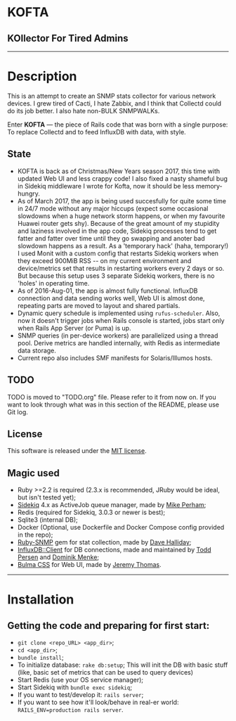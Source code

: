 # KOFTA
## KOllector For Tired Admins

---

# Description
This is an attempt to create an SNMP stats collector for various network devices.
I grew tired of Cacti, I hate Zabbix, and I think that Collectd could do its job
better. I also hate non-BULK SNMPWALKs.

Enter **KOFTA** — the piece of Rails code that was born with a single purpose: To
replace Collectd and to feed InfluxDB with data, with style.

## State
* KOFTA is back as of Christmas/New Years season 2017, this time with updated Web UI and less crappy code! I also fixed a nasty shameful bug in Sidekiq middleware I wrote for Kofta, now it should be less memory-hungry.
* As of March 2017, the app is being used succesfully for quite some time in 24/7 mode without any major hiccups (expect some occasional slowdowns when a huge network storm happens, or when my favourite Huawei router gets shy). Because of the great amount of my stupidity and laziness involved in the app code, Sidekiq processes tend to get fatter and fatter over time until they go swapping and anoter bad slowdown happens as a result. As a 'temporary hack' (haha, temporary!) I used Monit with a custom config that restarts Sidekiq workers when they exceed 900MiB RSS -- on my current environment and device/metrics set that results in restarting workers every 2 days or so. But because this setup uses 3 separate Sidekiq workers, there is no 'holes' in operating time.
* As of 2016-Aug-01, the app is almost fully functional. InfluxDB connection and data sending works well, Web UI is almost done, repeating parts are moved to layout and shared partials.
* Dynamic query schedule is implemented using `rufus-scheduler`. Also, now it doesn't trigger jobs when Rails console is started, jobs start only when Rails App Server (or Puma) is up.
* SNMP queries (in per-device workers) are parallelized using a thread pool. Derive metrics are handled internally, with Redis as intermediate data storage.
* Current repo also includes SMF manifests for Solaris/Illumos hosts.

## TODO
TODO is moved to "TODO.org" file. Please refer to it from now on. If you want to look through what was in this section of the README, please use Git log.

## License
This software is released under the [MIT license](https://opensource.org/licenses/MIT).

## Magic used
* Ruby >=2.2 is required (2.3.x is recommended, JRuby would be ideal, but isn't tested yet);
* [Sidekiq](https://github.com/mperham/sidekiq) 4.x as ActiveJob queue manager, made by [Mike Perham](https://github.com/mperham);
* Redis (required for Sidekiq, 3.0.3 or newer is best);
* Sqlite3 (internal DB);
* Docker (Optional, use Dockerfile and Docker Compose config provided in the repo);
* [Ruby-SNMP](https://github.com/hallidave/ruby-snmp) gem for stat collection, made by [Dave Halliday](https://github.com/hallidave);
* [InfluxDB::Client](https://github.com/influxdata/influxdb-ruby) for DB connections, made and maintained by [Todd Persen](https://github.com/toddboom) and [Dominik Menke](https://github.com/dmke);
* [Bulma CSS](http://bulma.io/) for Web UI, made by [Jeremy Thomas](https://github.com/jgthms).

---

# Installation
## Getting the code and preparing for first start:
* `git clone <repo_URL> <app_dir>`;
* `cd <app_dir>`;
* `bundle install`;
* To initialize database: `rake db:setup`;
   This will init the DB with basic stuff (like, basic set of metrics that can be used to query devices)
* Start Redis (use your OS service manager);
* Start Sidekiq with `bundle exec sidekiq`;
* If you want to test/develop it: `rails server`;
* If you want to see how it'll look/behave in real-er world: `RAILS_ENV=production rails server`.
